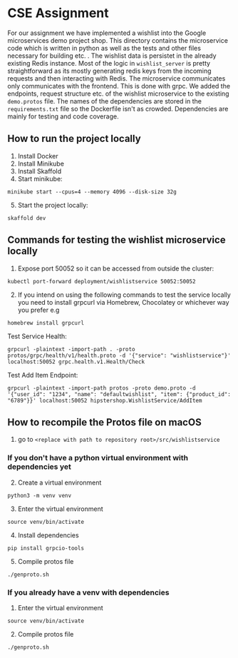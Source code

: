 # CSE Assignment

For our assignment we have implemented a wishlist into the Google microservices demo project shop. This directory contains the microservice code which is written in python as well as the tests and other files necessary for building etc. . The wishlist data is persistet in the already existing Redis instance. Most of the logic in `wishlist_server` is pretty straightforward as its mostly generating redis keys from the incoming requests and then interacting with Redis. The microservice communicates only communicates with the frontend. This is done with grpc. We added the endpoints, request structure etc. of the wishlist microservice to the existing `demo.protos` file. The names of the dependencies are stored in the `requirements.txt` file so the Dockerfile isn't as crowded. Dependencies are mainly for testing and code coverage.

## How to run the project locally

1. Install Docker
2. Install Minikube
3. Install Skaffold
4. Start minikube:

`minikube start --cpus=4 --memory 4096 --disk-size 32g`

5. Start the project locally:

`skaffold dev`

## Commands for testing the wishlist microservice locally

1. Expose port 50052 so it can be accessed from outside the cluster:

`kubectl port-forward deployment/wishlistservice 50052:50052`

2. If you intend on using the following commands to test the service locally you need to install grpcurl via Homebrew, Chocolatey or whichever way you prefer e.g

`homebrew install grpcurl`

Test Service Health:

`grpcurl -plaintext -import-path . -proto protos/grpc/health/v1/health.proto -d '{"service": "wishlistservice"}' localhost:50052 grpc.health.v1.Health/Check`

Test Add Item Endpoint:

`grpcurl -plaintext -import-path protos -proto demo.proto -d '{"user_id": "1234", "name": "defaultwishlist", "item": {"product_id": "6789"}}' localhost:50052 hipstershop.WishlistService/AddItem`

## How to recompile the Protos file on macOS

1. go to `<replace with path to repository root>/src/wishlistservice`

### If you don't have a python virtual environment with dependencies yet

2. Create a virtual environment

`python3 -m venv venv`

3. Enter the virtual environment

`source venv/bin/activate`

4. Install dependencies

`pip install grpcio-tools`

5. Compile protos file

`./genproto.sh`

### If you already have a venv with dependencies

1. Enter the virtual environment

`source venv/bin/activate`

2. Compile protos file

`./genproto.sh`
